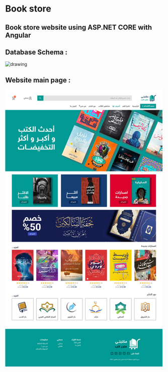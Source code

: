 # Book store
Book store website using ASP.NET CORE with Angular
------
## Database Schema : 

<img src="https://user-images.githubusercontent.com/9168607/208304831-8baf1787-0a2e-413f-9178-758130b9f8af.jpg" alt="drawing" width="500"/>

## Website main page : 
<img src="https://github.com/WeStart-ASP-NETCOREAngular/bookstore/blob/master/MainPage.jpg" alt="drawing" width="500"/>
